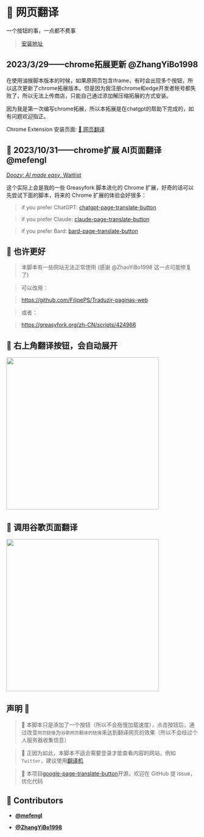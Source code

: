 <!-- DO NOT REMOVE - contributor_list:data:start:["mefengl", "ZhangYiBo1998"]:end -->
# 🍓 网页翻译

一个按钮的事，一点都不费事

> [安装地址](https://greasyfork.org/zh-CN/scripts/452478)

## 2023/3/29——chrome拓展更新 @ZhangYiBo1998

在使用油猴脚本版本的时候，如果原网页包含iframe，有时会出现多个按钮，所以这次更新了chrome拓展版本。但是因为我注册chrome和edge开发者帐号都失败了，所以无法上传商店，只能自己通过添加解压缩拓展的方式安装。

因为我是第一次编写chrome拓展，所以本拓展是在chatgpt的帮助下完成的，如有问题欢迎指正。

Chrome Extension 安装页面: [🍓 网页翻译](https://chrome.google.com/webstore/detail/%F0%9F%8D%93-%E7%BD%91%E9%A1%B5%E7%BF%BB%E8%AF%91/kgjflbnfgjejlokhfiobjeaeeiciidic)

## 🍉 2023/10/31——chrome扩展 AI页面翻译 @mefengl

[*Doozy: AI made easy*, Waitlist](https://docs.google.com/forms/d/e/1FAIpQLSco0ORt6OejFDi04wat5ZzrOblHHEzu_qAswneexrQ4A60Xsw/viewform?usp=sf_link)

这个实际上会是我的一些 Greasyfork 脚本进化的 Chrome 扩展，好奇的话可以先尝试下面的脚本，将来的 Chrome 扩展的体验会好很多：

> if you prefer ChatGPT: [chatgpt-page-translate-button](https://greasyfork.org/scripts/464067)

> if you prefer Claude: [claude-page-translate-button](https://greasyfork.org/scripts/471467)

> if you prefer Bard: [bard-page-translate-button](https://greasyfork.org/scripts/471758)

## 💨 也许更好

> 本脚本有一些网站无法正常使用 (感谢 @ZhaoYiBo1998 这一点可能修复了)

> 可以改用：

> https://github.com/FilipePS/Traduzir-paginas-web

> 或者：

> https://greasyfork.org/zh-CN/scripts/424966

## 🍙 右上角翻译按钮，会自动展开

<img src="https://greasyfork.org/rails/active_storage/blobs/redirect/eyJfcmFpbHMiOnsibWVzc2FnZSI6IkJBaHBBd2hrQVE9PSIsImV4cCI6bnVsbCwicHVyIjoiYmxvYl9pZCJ9fQ==--9dd2802cd93bd5bb7c6f30a4f46625c0e938c918/%E8%84%9A%E6%9C%AC-%E7%BF%BB%E8%AF%91%E5%89%8D.png?locale=zh-CN" width="400"/>

## 🍞 调用谷歌页面翻译

<img src="https://greasyfork.org/rails/active_storage/blobs/redirect/eyJfcmFpbHMiOnsibWVzc2FnZSI6IkJBaHBBd2xrQVE9PSIsImV4cCI6bnVsbCwicHVyIjoiYmxvYl9pZCJ9fQ==--55d4317d55ce80add9678ca08b772a2c9035b75d/%E8%84%9A%E6%9C%AC-%E7%BF%BB%E8%AF%91%E5%90%8E.png?locale=zh-CN" width="400"/>

## 声明 👀

> 🎈 本脚本只是添加了一个按钮（所以不会拖慢加载速度），点击按钮后，通过改变`网页链接`为`谷歌网页翻译的链接`来达到翻译网页的效果（所以不会经过个人服务器收集信息）

> 🥰 正因为如此，本脚本不适合需要登录才能查看内容的网站，例如`Twitter`，建议使用[翻译机](https://greasyfork.org/zh-CN/scripts/378277)

> 📝 本项目[google-page-translate-button](https://github.com/mefengl/google-page-translate-button)开源，欢迎在 GitHub 提 issue，优化代码

<!-- prettier-ignore-start -->
<!-- DO NOT REMOVE - contributor_list:start -->
## 👥 Contributors


- **[@mefengl](https://github.com/mefengl)**

- **[@ZhangYiBo1998](https://github.com/ZhangYiBo1998)**

<!-- DO NOT REMOVE - contributor_list:end -->
<!-- prettier-ignore-end -->
